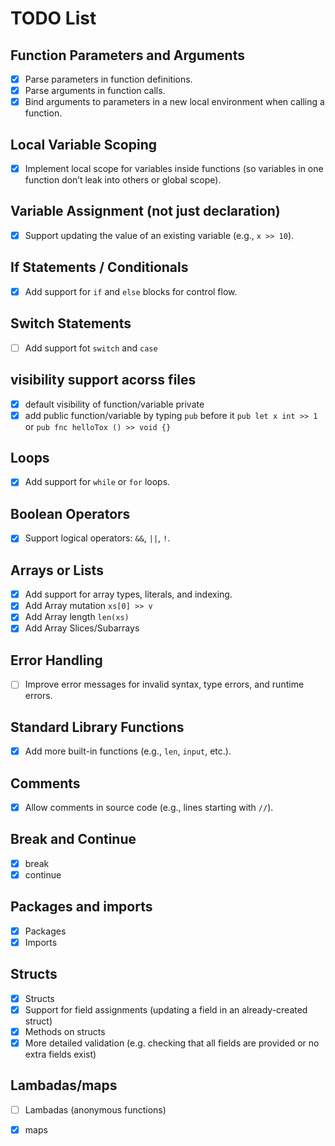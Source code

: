 # TODO List

## Function Parameters and Arguments
- [x] Parse parameters in function definitions.
- [x] Parse arguments in function calls.
- [x] Bind arguments to parameters in a new local environment when calling a function.

## Local Variable Scoping
- [x] Implement local scope for variables inside functions (so variables in one function don’t leak into others or global scope).

## Variable Assignment (not just declaration)
- [x] Support updating the value of an existing variable (e.g., `x >> 10`).

## If Statements / Conditionals
- [x] Add support for `if` and `else` blocks for control flow.

## Switch Statements
- [ ] Add support fot `switch` and `case`

## visibility support acorss files
- [x] default visibility of function/variable private
- [x] add public function/variable by typing `pub` before it `pub let x int >> 1` or `pub fnc helloTox () >> void {}`

## Loops
- [x] Add support for `while` or `for` loops.

## Boolean Operators
- [x] Support logical operators: `&&`, `||`, `!`.

## Arrays or Lists
- [x] Add support for array types, literals, and indexing.
- [x] Add Array mutation `xs[0] >> v`
- [x] Add Array length `len(xs)`
- [x] Add Array Slices/Subarrays

## Error Handling
- [ ] Improve error messages for invalid syntax, type errors, and runtime errors.

## Standard Library Functions
- [x] Add more built-in functions (e.g., `len`, `input`, etc.).

## Comments
- [x] Allow comments in source code (e.g., lines starting with `//`).

## Break and Continue
- [x] break
- [x] continue

## Packages and imports
- [x] Packages
- [x] Imports

## Structs
- [x] Structs
- [x] Support for field assignments (updating a field in an already-created struct)
- [x] Methods on structs
- [x] More detailed validation (e.g. checking that all fields are provided or no extra fields exist)

## Lambadas/maps
- [ ] Lambadas (anonymous functions)
- [x] maps

